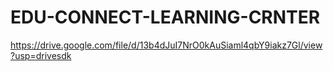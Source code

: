 # EDU-CONNECT-LEARNING-CRNTER
https://drive.google.com/file/d/13b4dJuI7NrO0kAuSiaml4qbY9iakz7Gl/view?usp=drivesdk

